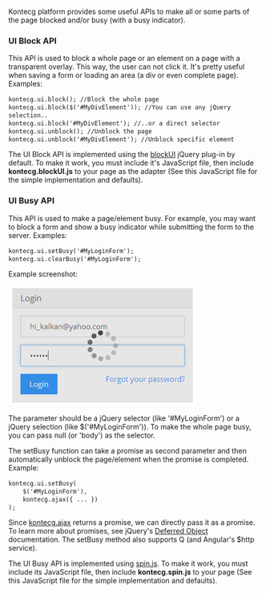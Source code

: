 Kontecg platform provides some useful APIs to make all or some parts of the
page blocked and/or busy (with a busy indicator).

### UI Block API

This API is used to block a whole page or an element on a page with a
transparent overlay. This way, the user can not click it. It's pretty useful
when saving a form or loading an area (a div or even complete page).
Examples:

    kontecg.ui.block(); //Block the whole page
    kontecg.ui.block($('#MyDivElement')); //You can use any jQuery selection..
    kontecg.ui.block('#MyDivElement'); //..or a direct selector
    kontecg.ui.unblock(); //Unblock the page
    kontecg.ui.unblock('#MyDivElement'); //Unblock specific element

The UI Block API is implemented using the
[blockUI](http://malsup.com/jquery/block/) jQuery plug-in by default. To
make it work, you must include it's JavaScript file, then include
**kontecg.blockUI.js** to your page as the adapter (See this JavaScript file for the
simple implementation and defaults).

### UI Busy API

This API is used to make a page/element busy. For example, you may
want to block a form and show a busy indicator while submitting the form
to the server. Examples:

    kontecg.ui.setBusy('#MyLoginForm');
    kontecg.ui.clearBusy('#MyLoginForm');

Example screenshot:

<img src="../images/ui_busy_sample.png" alt="A busy div with spin.js" class="img-thumbnail" />

The parameter should be a jQuery selector (like '\#MyLoginForm') or a
jQuery selection (like $('\#MyLoginForm')). To make the whole page busy,
you can pass null (or 'body') as the selector.

The setBusy function can take a promise as second parameter and then
automatically unblock the page/element when the promise is completed. Example:

    kontecg.ui.setBusy(
        $('#MyLoginForm'), 
        kontecg.ajax({ ... })   
    );

Since [kontecg.ajax](/Pages/Documents/Javascript-API/AJAX) returns a promise,
we can directly pass it as a promise. To learn more about promises, see
jQuery's [Deferred Object](http://api.jquery.com/category/deferred-object/) documentation.
The setBusy method also supports Q (and Angular's $http service).

The UI Busy API is implemented using
[spin.js](http://fgnass.github.io/spin.js/). To make it work, you must
include its JavaScript file, then include **kontecg.spin.js** to your page
(See this JavaScript file for the simple implementation and defaults).
